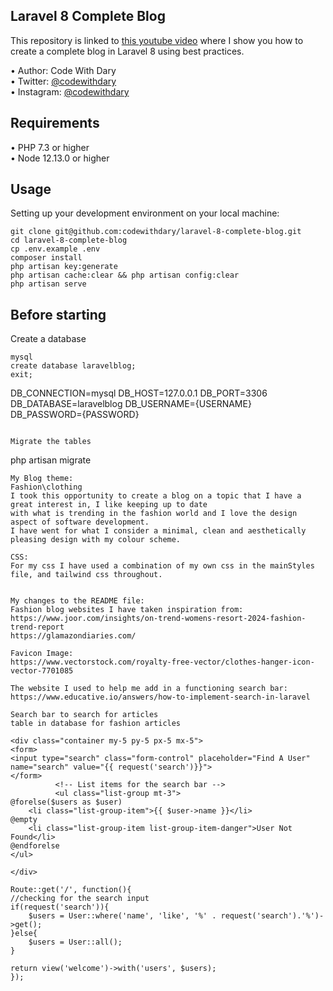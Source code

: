 ## Laravel 8 Complete Blog

This repository is linked to [this youtube video](https://www.youtube.com/watch?v=HKJDLXsTr8A&t=4710s) where I show you how to create a complete blog in Laravel 8 using best practices.

•	Author: Code With Dary <br>
•	Twitter: [@codewithdary](https://twitter.com/codewithdary) <br>
•	Instagram: [@codewithdary](https://www.instagram.com/codewithdary/) <br>

## Requirements
•	PHP 7.3 or higher <br>
•	Node 12.13.0 or higher <br>

## Usage <br>
Setting up your development environment on your local machine: <br>
```
git clone git@github.com:codewithdary/laravel-8-complete-blog.git
cd laravel-8-complete-blog
cp .env.example .env
composer install
php artisan key:generate
php artisan cache:clear && php artisan config:clear
php artisan serve
```

## Before starting <br>
Create a database <br>
```
mysql
create database laravelblog;
exit;
```


DB_CONNECTION=mysql
DB_HOST=127.0.0.1
DB_PORT=3306
DB_DATABASE=laravelblog
DB_USERNAME={USERNAME}
DB_PASSWORD={PASSWORD}
```

Migrate the tables
```
php artisan migrate
```
My Blog theme:
Fashion\clothing
I took this opportunity to create a blog on a topic that I have a great interest in, I like keeping up to date
with what is trending in the fashion world and I love the design aspect of software development. 
I have went for what I consider a minimal, clean and aesthetically pleasing design with my colour scheme.

CSS:
For my css I have used a combination of my own css in the mainStyles file, and tailwind css throughout. 


My changes to the README file:
Fashion blog websites I have taken inspiration from: 
https://www.joor.com/insights/on-trend-womens-resort-2024-fashion-trend-report
https://glamazondiaries.com/ 

Favicon Image: 
https://www.vectorstock.com/royalty-free-vector/clothes-hanger-icon-vector-7701085

The website I used to help me add in a functioning search bar:
https://www.educative.io/answers/how-to-implement-search-in-laravel

Search bar to search for articles
table in database for fashion articles 

<div class="container my-5 py-5 px-5 mx-5">
<form>
<input type="search" class="form-control" placeholder="Find A User" name="search" value="{{ request('search')}}">
</form>
          <!-- List items for the search bar -->
          <ul class="list-group mt-3">
@forelse($users as $user)
    <li class="list-group-item">{{ $user->name }}</li>
@empty
    <li class="list-group-item list-group-item-danger">User Not Found</li>
@endforelse
</ul>      

</div>

Route::get('/', function(){
//checking for the search input
if(request('search')){
    $users = User::where('name', 'like', '%' . request('search').'%')->get();
}else{
    $users = User::all();
}

return view('welcome')->with('users', $users);
});

